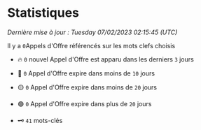 # Statistiques


_Dernière mise à jour : Tuesday 07/02/2023 02:15:45 (UTC)_ 

Il y a `0`Appels d'Offre référencés sur les mots clefs choisis

- 🔥 `0` nouvel Appel d'Offre est apparu dans les derniers `3` jours
- 🔴  `0` Appel d'Offre expire dans moins de `10` jours
- 🟡  `0` Appel d'Offre expire dans moins de `20` jours
- 🟢  `0` Appel d'Offre expire dans plus de `20` jours

- 🗝 `41` mots-clés